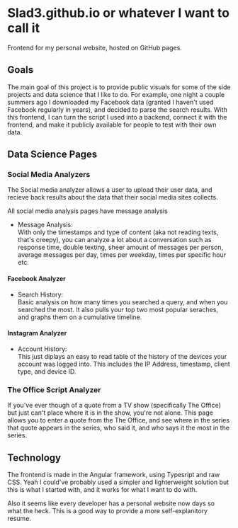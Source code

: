 # Slad3.github.io or whatever I want to call it

Frontend for my personal website, hosted on GitHub pages.

## Goals

The main goal of this project is to provide public visuals for some of the side projects and data science that I like to do. For example, one night a couple summers ago I downloaded my Facebook data (granted I haven't used Facebook regularly in years), and decided to parse the search results. With this frontend, I can turn the script I used into a backend, connect it with the frontend, and make it publicly available for people to test with their own data.


## Data Science Pages

### Social Media Analyzers

The Social media analyzer allows a user to upload their user data, and recieve back results about the data that their social media sites collects.

All social media analysis pages have message analysis

- Message Analysis: \
With only the timestamps and type of content (aka not reading texts, that's creepy), you can analyze a lot about a conversation such as response time, double texting, sheer amount of messages per person, average messages per day, times per weekday, times per specific hour etc.

#### **Facebook Analyzer**

- Search History:\
	Basic analysis on how many times you searched a query, and when you searched the most. It also pulls your top two most popular seraches, and graphs them on a cumulative timeline.

#### **Instagram Analyzer**

- Account History:\
	This just diplays an easy to read table of the history of the devices your account was logged into. This includes the IP Address, timestamp, client type, and device ID.

### The Office Script Analyzer

If you've ever though of a quote from a TV show (specifically The Office) but just can't place where it is in the show, you're not alone. This page allows you to enter a quote from the The Office, and see where in the series that quote appears in the series, who said it, and who says it the most in the series.

## Technology

The frontend is made in the Angular framework, using Typesript and raw CSS. Yeah I could've probably used a simpler and lighterweight solution but this is what I started with, and it works for what I want to do with.



Also it seems like every developer has a personal website now days so what the heck. This is a good way to provide a more self-explanitory resume.

